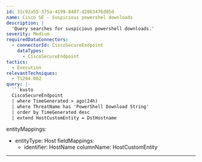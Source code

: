 ```yaml
---
id: 31c92a55-375a-4199-8407-d2863476d85d
name: Cisco SE - Suspicious powershel downloads
description: |
  'Query searches for suspicious powershell downloads.'
severity: Medium
requiredDataConnectors:
  - connectorId: CiscoSecureEndpoint
    dataTypes:
      - CiscoSecureEndpoint
tactics:
  - Execution
relevantTechniques:
  - T1204.002
query: |-
  ```kusto
  CiscoSecureEndpoint
  | where TimeGenerated > ago(24h)
  | where ThreatName has 'PowerShell Download String'
  | order by TimeGenerated desc
  | extend HostCustomEntity = DstHostname
  ```
entityMappings:
  - entityType: Host
    fieldMappings:
      - identifier: HostName
        columnName: HostCustomEntity
---
```


